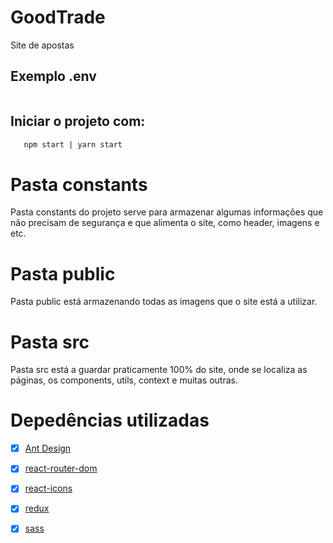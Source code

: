 # GoodTrade

Site de apostas

## Exemplo .env

```
```

## Iniciar o projeto com:

```sh
   npm start | yarn start
```

# Pasta constants

Pasta constants do projeto serve para armazenar algumas informações que não precisam de segurança e que alimenta o site, como header, imagens e etc.

# Pasta public

Pasta public está armazenando todas as imagens que o site está a utilizar.

# Pasta src
Pasta src está a guardar praticamente 100% do site, onde se localiza as páginas, os components, utils, context e muitas outras.

# Depedências utilizadas
- [x] [Ant Design](https://ant.design/)
- [x] [react-router-dom](https://reacttraining.com/react-router/)
- [x] [react-icons](https://react-icons.github.io/react-icons/)
- [x] [redux](https://redux.js.org/)
- [x] [sass](https://sass-lang.com/)

